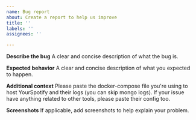```yaml
---
name: Bug report
about: Create a report to help us improve
title: ''
labels: ''
assignees: ''

---
```


**Describe the bug**
A clear and concise description of what the bug is.

**Expected behavior**
A clear and concise description of what you expected to happen.

**Additional context**
Please paste the docker-compose file you're using to host YourSpotify and their logs (you can skip mongo logs). If your issue have anything related to other tools, please paste their config too.

**Screenshots**
If applicable, add screenshots to help explain your problem.
